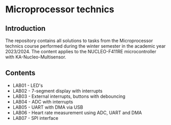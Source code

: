# Microprocessor technics

## Introduction
The repository contains all solutions to tasks from the Microprocessor technics course performed during the winter semester in the academic year 2023/2024. The content applies to the NUCLEO-F411RE microcontroller with KA-Nucleo-Multisensor.

## Contents
* LAB01 - LED's
* LAB02 - 7-segment display with interrupts
* LAB03 - External interrupts, buttons with debouncing
* LAB04 - ADC with interrupts
* LAB05 - UART with DMA via USB
* LAB06 - Heart rate measurement using ADC, UART and DMA
* LAB07 - SPI interface 